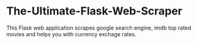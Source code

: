 # The-Ultimate-Flask-Web-Scraper
This Flask web application scrapes google search engine, imdb top rated movies and helps you with currency exchage rates.

